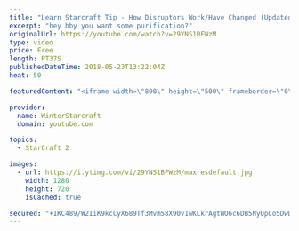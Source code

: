 ```yaml
---
title: "Learn Starcraft Tip - How Disruptors Work/Have Changed (Updated Patch 4.0 2018)"
excerpt: "hey bby you want some purification?"
originalUrl: https://youtube.com/watch?v=29YNS1BFWzM
type: video
price: Free
length: PT37S
publishedDateTime: 2018-05-23T13:22:04Z
heat: 50

featuredContent: "<iframe width=\"800\" height=\"500\" frameborder=\"0\" src=\"https://www.youtube.com/embed/29YNS1BFWzM\" allow=\"accelerometer; autoplay; encrypted-media; gyroscope; picture-in-picture\" allowfullscreen></iframe>"

provider:
  name: WinterStarcraft
  domain: youtube.com

topics:
  - StarCraft 2

images:
  - url: https://i.ytimg.com/vi/29YNS1BFWzM/maxresdefault.jpg
    width: 1280
    height: 720
    isCached: true

secured: "+1KC489/W2IiK9kcCyX689Tf3Mvm58X90v1wKLkrAgtWO6c6DB5NyQpCo5DwDJEkShlDlLIzW1dcSIxcqX7fQzYpZJ/4yIzMOhdAUojL/uQFrKXrxZcJa+eUIA1Vmr9uKvW7gea9UcOfMWNcDCQ+n8K3xaoEnJ92e6vAisWns+Ae70ZXCPFkE8s4SUrmBAD31Ah4Sw3vQC37m9FXnXSWtmtkHJGfJm4waCmy0u+sWKwukPFP1Nf+jq98NzmDHbZyWvp0mnxs61svQzy+t+yXzPk6uDPZZF9KYQJIGDLkUoEleRzFdWJQ7KCsf7LuGMoaRfKqveVLKzWgYqFiVXMITVmWqH0ciPUSiqSgoj/3/Um0kJOF26G6fa13+Kl+RvvHwIAiWDuFOxKlqOXbFmUBdbyJkweSJ49l3n9iR2pqv/w=;c0n1Czxst0XP+27ARmsRwQ=="
---
```



